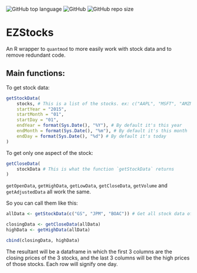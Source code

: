![GitHub top language](https://img.shields.io/github/languages/top/Ferryistaken/ezstocks)
![GitHub](https://img.shields.io/github/license/Ferryistaken/ezstocks)
![GitHub repo size](https://img.shields.io/github/repo-size/Ferryistaken/ezstocks)



# EZStocks

An R wrapper to `quantmod` to more easily work with stock data and to remove redundant code.

## Main functions:

To get stock data:

```r
getStockData(
    stocks, # This is a list of the stocks. ex: c("AAPL", "MSFT", "AMZN")
    startYear = "2015",
    startMonth = "01",
    startDay = "01",
    endYear = format(Sys.Date(), "%Y"), # By default it's this year
    endMonth = format(Sys.Date(), "%m"), # By default it's this month
    endDay = format(Sys.Date(), "%d") # By default it's today
)
```

To get only one aspect of the stock:

```r
getCloseData(
    stockData # This is what the function `getStockData` returns
)
```

`getOpenData`, `getHighData`, `getLowData`, `getCloseData`, `getVolume` and `getAdjustedData` all work the same.

So you can call them like this:

```r
allData <- getStockData(c("GS", "JPM", "BOAC")) # Get all stock data of these 3 companies starting from 2015

closingData <- getCloseData(allData)
highData <- getHighData(allData)

cbind(closingData, highData)
```

The resultant will be a dataframe in which the first 3 columns are the closing prices of the 3 stocks,
and the last 3 columns will be the high prices of those stocks.
Each row will signify one day.
